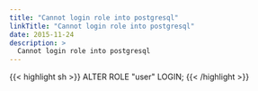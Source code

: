 ```yaml
---
title: "Cannot login role into postgresql"
linkTitle: "Cannot login role into postgresql"
date: 2015-11-24
description: >
  Cannot login role into postgresql
---
```


{{< highlight sh >}}
ALTER ROLE "user" LOGIN;
{{< /highlight >}}

